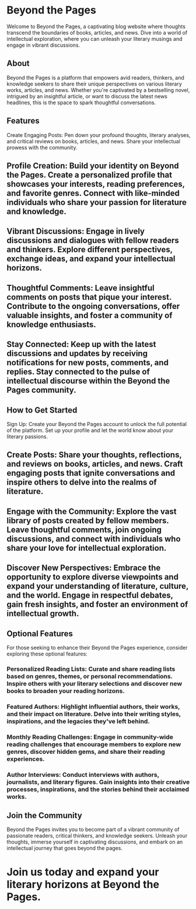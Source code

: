 
# Beyond the Pages
Welcome to Beyond the Pages, a captivating blog website where thoughts transcend the boundaries of books, articles, and news. Dive into a world of intellectual exploration, where you can unleash your literary musings and engage in vibrant discussions.

## About
Beyond the Pages is a platform that empowers avid readers, thinkers, and knowledge seekers to share their unique perspectives on various literary works, articles, and news. Whether you're captivated by a bestselling novel, intrigued by an insightful article, or want to discuss the latest news headlines, this is the space to spark thoughtful conversations.

## Features
Create Engaging Posts: Pen down your profound thoughts, literary analyses, and critical reviews on books, articles, and news. Share your intellectual prowess with the community.

## Profile Creation: Build your identity on Beyond the Pages. Create a personalized profile that showcases your interests, reading preferences, and favorite genres. Connect with like-minded individuals who share your passion for literature and knowledge.

## Vibrant Discussions: Engage in lively discussions and dialogues with fellow readers and thinkers. Explore different perspectives, exchange ideas, and expand your intellectual horizons.

## Thoughtful Comments: Leave insightful comments on posts that pique your interest. Contribute to the ongoing conversations, offer valuable insights, and foster a community of knowledge enthusiasts.

## Stay Connected: Keep up with the latest discussions and updates by receiving notifications for new posts, comments, and replies. Stay connected to the pulse of intellectual discourse within the Beyond the Pages community.

## How to Get Started
Sign Up: Create your Beyond the Pages account to unlock the full potential of the platform. Set up your profile and let the world know about your literary passions.

## Create Posts: Share your thoughts, reflections, and reviews on books, articles, and news. Craft engaging posts that ignite conversations and inspire others to delve into the realms of literature.

## Engage with the Community: Explore the vast library of posts created by fellow members. Leave thoughtful comments, join ongoing discussions, and connect with individuals who share your love for intellectual exploration.

## Discover New Perspectives: Embrace the opportunity to explore diverse viewpoints and expand your understanding of literature, culture, and the world. Engage in respectful debates, gain fresh insights, and foster an environment of intellectual growth.

## Optional Features
For those seeking to enhance their Beyond the Pages experience, consider exploring these optional features:

### Personalized Reading Lists: Curate and share reading lists based on genres, themes, or personal recommendations. Inspire others with your literary selections and discover new books to broaden your reading horizons.

### Featured Authors: Highlight influential authors, their works, and their impact on literature. Delve into their writing styles, inspirations, and the legacies they've left behind.

### Monthly Reading Challenges: Engage in community-wide reading challenges that encourage members to explore new genres, discover hidden gems, and share their reading experiences.

### Author Interviews: Conduct interviews with authors, journalists, and literary figures. Gain insights into their creative processes, inspirations, and the stories behind their acclaimed works.

## Join the Community
Beyond the Pages invites you to become part of a vibrant community of passionate readers, critical thinkers, and knowledge seekers. Unleash your thoughts, immerse yourself in captivating discussions, and embark on an intellectual journey that goes beyond the pages.

# Join us today and expand your literary horizons at Beyond the Pages.
